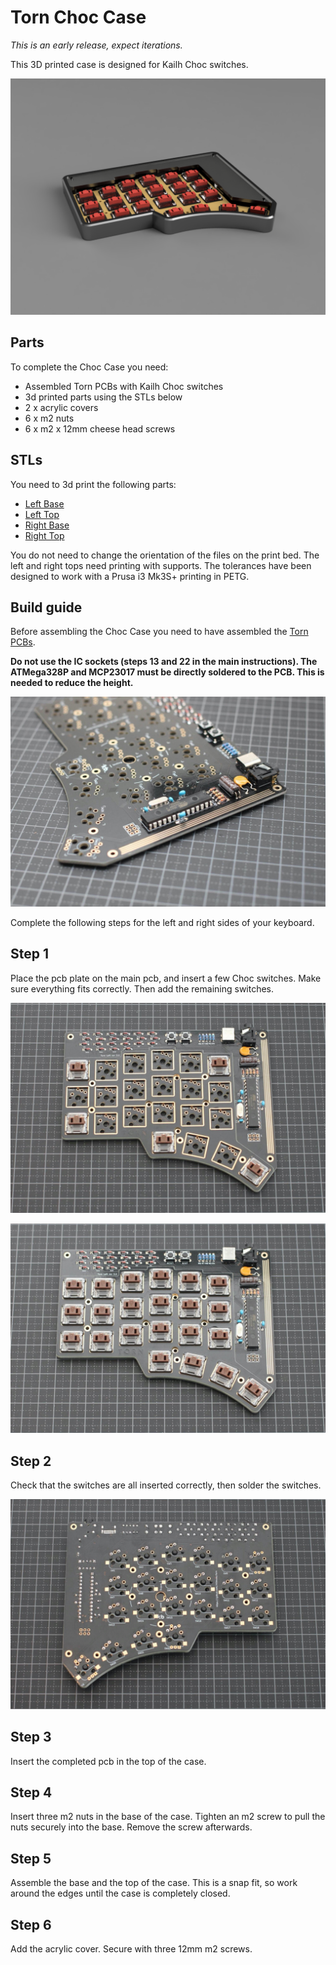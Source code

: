 # Torn Choc Case

_This is an early release, expect iterations._

This 3D printed case is designed for Kailh Choc switches.

![choc case](./Torn_Choc_Case_Render.png)

## Parts

To complete the Choc Case you need:

- Assembled Torn PCBs with Kailh Choc switches
- 3d printed parts using the STLs below
- 2 x acrylic covers
- 6 x m2 nuts
- 6 x m2 x 12mm cheese head screws

## STLs

You need to 3d print the following parts:

- [Left Base](./Torn%20Choc%20Case%20Left%20Base.stl)
- [Left Top](./Torn%20Choc%20Case%20Left%20Top.stl)
- [Right Base](./Torn%20Choc%20Case%20Right%20Base.stl)
- [Right Top](./Torn%20Choc%20Case%20Right%20Top.stl)

You do not need to change the orientation of the files on the print bed. The left and right tops
need printing with supports. The tolerances have been designed to work with a Prusa i3 Mk3S+ printing
in PETG.

<!---
TODO pictures of parts on print bed
-->

## Build guide

Before assembling the Choc Case you need to have assembled the [Torn PCBs](../../doc/pcb.md).

**Do not use the IC sockets (steps 13 and 22 in the main instructions). The ATMega328P and MCP23017 
must be directly soldered to the PCB. This is needed to reduce the height.**

<!---
TODO what about the OLED?
-->

![](../../doc/build/image3.jpg)

Complete the following steps for the left and right sides of your keyboard.

## Step 1

Place the pcb plate on the main pcb, and insert a few Choc switches. Make sure everything fits correctly.
Then add the remaining switches.

![](../../doc/build/image8.jpg)


![](../../doc/build/image41.jpg)

## Step 2

Check that the switches are all inserted correctly, then solder the switches.

![alt_text](../../doc/build/image1.jpg)

## Step 3

Insert the completed pcb in the top of the case.

<!---
TODO picture
-->

## Step 4

Insert three m2 nuts in the base of the case. Tighten an m2 screw to pull the nuts securely into the
base. Remove the screw afterwards.

<!---
TODO picture
-->

## Step 5

Assemble the base and the top of the case. This is a snap fit, so work around the edges until the
case is completely closed.

<!---
TODO picture
-->

## Step 6

Add the acrylic cover. Secure with three 12mm m2 screws.

<!---
TODO picture
-->
